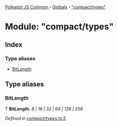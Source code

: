 [Polkadot JS Common](../README.md) › [Globals](../globals.md) › ["compact/types"](_compact_types_.md)

# Module: "compact/types"

## Index

### Type aliases

* [BitLength](_compact_types_.md#bitlength)

## Type aliases

###  BitLength

Ƭ **BitLength**: *8 | 16 | 32 | 64 | 128 | 256*

*Defined in [compact/types.ts:5](https://github.com/polkadot-js/common/blob/733e9e27/packages/util/src/compact/types.ts#L5)*
